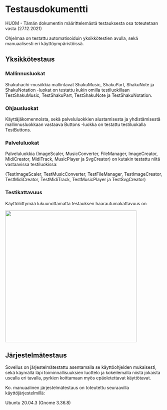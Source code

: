 # Testausdokumentti

HUOM - Tämän dokumentin määrittelemästä testauksesta osa toteutetaan vasta (27.12.2021)

Ohjelmaa on testattu automatisoiduin yksikkötestien avulla, sekä manuaalisesti eri käyttöympäristöissä.

## Yksikkötestaus

### Mallinnusluokat

Shakuhachi-musiikkia mallintavat ShakuMusic, ShakuPart, ShakuNote ja ShakuNotation -luokat on testattu kukin omilla testiluokillaan TestShakuMusic, TestShakuPart, TestShakuNote ja TestShakuNotation.

### Ohjausluokat

Käyttäjäkomennoista, sekä palveluluokkien alustamisesta ja yhdistämisestä mallinnusluokkaan vastaava Buttons -luokka on testattu testiluokalla TestButtons.

### Palveluluokat

Palveluluokkia (ImageScaler, MusicConverter, FileManager, ImageCreator, MidiCreator, MidiTrack, MusicPlayer ja SvgCreator) on kutakin testattu niitä vastaavissa testiluokissa:

(TestImageScaler, TestMusicConverter, TestFileManager, TestImageCreator, TestMidiCreator, TestMidiTrack, TestMusicPlayer ja TestSvgCreator)

### Testikattavuus

Käyttöliittymää lukuunottamatta testauksen haarautumakattavuus on

<img src="https://github.com/ElectricShakuhachi/ot-harjoitustyo/blob/master/dokumentaatio/kuvat/coverage.jpg" width="420">

## Järjestelmätestaus

Sovellus on järjestelmätestattu asentamalla se käyttöohjeiden mukaisesti, sekä käymällä läpi toiminnallisuuksien luottelo ja kokeilemalla niistä jokaista usealla eri tavalla, pyrkien koittamaan myös epäoletettavat käyttötavat.

Ko. manuaalinen järjestelmätestaus on toteutettu seuraavilla käyttöjärjestelmillä:

Ubuntu 20.04.3 (Gnome 3.36.8)
